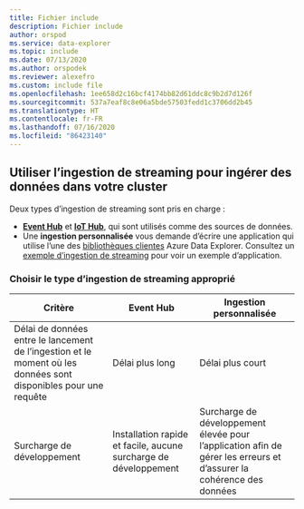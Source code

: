 ```yaml
---
title: Fichier include
description: Fichier include
author: orspod
ms.service: data-explorer
ms.topic: include
ms.date: 07/13/2020
ms.author: orspodek
ms.reviewer: alexefro
ms.custom: include file
ms.openlocfilehash: 1ee658d2c16bcf4174bb82d61ddc8c9b2d7d126f
ms.sourcegitcommit: 537a7eaf8c8e06a5bde57503fedd1c3706dd2b45
ms.translationtype: HT
ms.contentlocale: fr-FR
ms.lasthandoff: 07/16/2020
ms.locfileid: "86423140"
---
```

## <a name="use-streaming-ingestion-to-ingest-data-to-your-cluster"></a>Utiliser l’ingestion de streaming pour ingérer des données dans votre cluster

Deux types d’ingestion de streaming sont pris en charge :

* [**Event Hub**](../ingest-data-event-hub.md) et [**IoT Hub**](../ingest-data-iot-hub.md), qui sont utilisés comme des sources de données.
* Une **ingestion personnalisée** vous demande d’écrire une application qui utilise l’une des [bibliothèques clientes](../kusto/api/client-libraries.md) Azure Data Explorer. Consultez un [exemple d’ingestion de streaming](https://github.com/Azure/azure-kusto-samples-dotnet/tree/master/client/StreamingIngestionSample) pour voir un exemple d’application.

### <a name="choose-the-appropriate-streaming-ingestion-type"></a>Choisir le type d’ingestion de streaming approprié

|Critère|Event Hub|Ingestion personnalisée|
|---------|---------|---------|
|Délai de données entre le lancement de l’ingestion et le moment où les données sont disponibles pour une requête | Délai plus long | Délai plus court  |
|Surcharge de développement | Installation rapide et facile, aucune surcharge de développement | Surcharge de développement élevée pour l’application afin de gérer les erreurs et d’assurer la cohérence des données |

